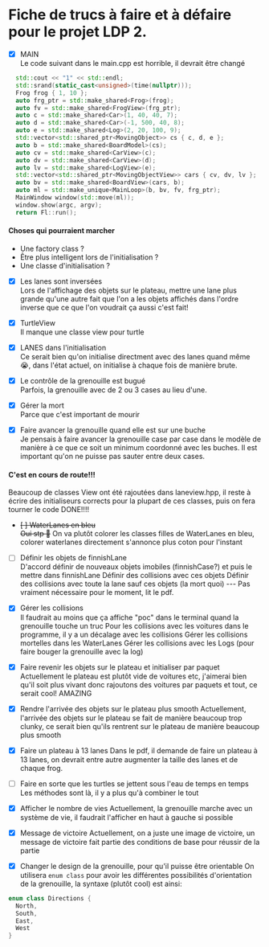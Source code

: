 # Fiche de trucs à faire et à défaire pour le projet LDP 2.
- [X] MAIN <br />
Le code suivant dans le main.cpp est horrible, il devrait être changé

```cpp
  std::cout << "1" << std::endl;
  std::srand(static_cast<unsigned>(time(nullptr)));
  Frog frog { 1, 10 };
  auto frg_ptr = std::make_shared<Frog>(frog);
  auto fv = std::make_shared<FrogView>(frg_ptr);
  auto c = std::make_shared<Car>(1, 40, 40, 7);
  auto d = std::make_shared<Car>(-1, 500, 40, 8);
  auto e = std::make_shared<Log>(2, 20, 100, 9);
  std::vector<std::shared_ptr<MovingObject>> cs { c, d, e };
  auto b = std::make_shared<BoardModel>(cs);
  auto cv = std::make_shared<CarView>(c);
  auto dv = std::make_shared<CarView>(d);
  auto lv = std::make_shared<LogView>(e);
  std::vector<std::shared_ptr<MovingObjectView>> cars { cv, dv, lv };
  auto bv = std::make_shared<BoardView>(cars, b);
  auto ml = std::make_unique<MainLoop>(b, bv, fv, frg_ptr);
  MainWindow window(std::move(ml));
  window.show(argc, argv);
  return Fl::run();
```
#### Choses qui pourraient marcher
- Une factory class ?
- Être plus intelligent lors de l'initialisation ?
- Une classe d'initialisation ?

- [x] Les lanes sont inversées <br/>
Lors de l'affichage des objets sur le plateau, mettre une lane plus grande qu'une autre fait que l'on a les objets affichés dans l'ordre inverse que ce que l'on voudrait
ça aussi c'est fait!

- [X] TurtleView <br/>
Il manque une classe view pour turtle

- [x] LANES dans l'initialisation <br/>
Ce serait bien qu'on initialise directment avec des lanes quand même :sob:, dans l'état actuel, 
on initialise à chaque fois de manière brute.

- [X] Le contrôle de la grenouille est bugué <br/>
Parfois, la grenouille avec de 2 ou 3 cases au lieu d'une.

- [x] Gérer la mort <br/>
Parce que c'est important de mourir

- [x] Faire avancer la grenouille quand elle est sur une buche <br/>
Je pensais à faire avancer la grenouille case par case dans le modèle de manière à ce que ce soit un minimum coordonné avec les buches.
Il est important qu'on ne puisse pas sauter entre deux cases. 

#### C'est en cours de route!!! 
Beaucoup de classes View ont été rajoutées dans  laneview.hpp, 
il reste à écrire des initialiseurs corrects pour la plupart de ces classes, puis on fera tourner le code
DONE!!!! 

- ~~[ ] WaterLanes en bleu~~ <br/>
~~Oui stp :pleading_face:~~
On va plutôt colorer les classes filles de WaterLanes en bleu, colorer waterlanes directement s'annonce plus coton pour l'instant

- [ ] Définir les objets de finnishLane <br/>
D'accord définir de nouveaux objets imobiles (finnishCase?) et puis le mettre dans finnishLane
Définir des collisions avec ces objets
Définir des collisions avec toute la lane sauf ces objets (la mort quoi)
--- Pas vraiment nécessaire pour le moment, lit le pdf.

- [x] Gérer les collisions <br/>
Il faudrait au moins que ça affiche "poc" dans le terminal quand la grenouille touche un truc
Pour les collisions avec les voitures dans le programme, il y a un décalage avec les collisions
Gérer les collisions mortelles dans les WaterLanes
Gérer les collisions avec les Logs (pour faire bouger la grenouille avec la log)

- [x] Faire revenir les objets sur le plateau et initialiser par paquet <br/>
Actuellement le plateau est plutôt vide de voitures etc, j'aimerai bien qu'il soit plus vivant
donc rajoutons des voitures par paquets et tout, ce serait cool!
AMAZING

- [X] Rendre l'arrivée des objets sur le plateau plus smooth
Actuellement, l'arrivée des objets sur le plateau se fait de manière beaucoup trop clunky, ce serait bien qu'ils rentrent sur le plateau de manière beaucoup plus smooth

- [x] Faire un plateau à 13 lanes
Dans le pdf, il demande de faire un plateau à 13 lanes, on devrait entre autre augmenter la taille des lanes et de chaque frog.

- [ ] Faire en sorte que les turtles se jettent sous l'eau de temps en temps
Les méthodes sont là, il y a plus qu'à combiner le tout

- [X] Afficher le nombre de vies
Actuellement, la grenouille marche avec un système de vie, il faudrait l'afficher en haut à gauche si possible

- [X] Message de victoire
Actuellement, on a juste une image de victoire, un message de victoire fait partie des conditions de base pour réussir de la partie

- [X] Changer le design de la grenouille, pour qu'il puisse être orientable
On utilisera `enum class` pour avoir les différentes possibilités d'orientation de la grenouille,
la syntaxe (plutôt cool) est ainsi:

``` cpp
enum class Directions {
  North,
  South,
  East,
  West
}
```
